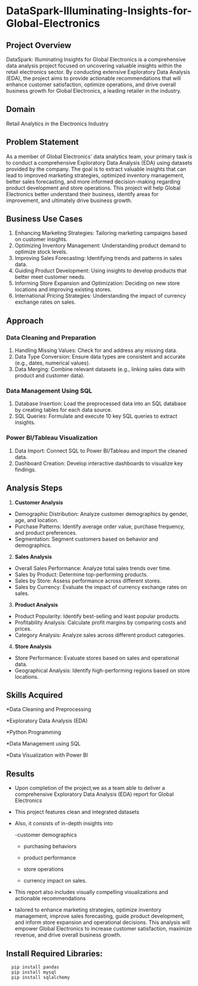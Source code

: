 # **DataSpark-Illuminating-Insights-for-Global-Electronics**

## **Project Overview**

DataSpark: Illuminating Insights for Global Electronics is a comprehensive data analysis project focused on uncovering valuable insights within the retail electronics sector. By conducting extensive Exploratory Data Analysis (EDA), the project aims to provide actionable recommendations that will enhance customer satisfaction, optimize operations, and drive overall business growth for Global Electronics, a leading retailer in the industry.


## **Domain**

Retail Analytics in the Electronics Industry

## **Problem Statement**

As a member of Global Electronics' data analytics team, your primary task is to conduct a comprehensive Exploratory Data Analysis (EDA) using datasets provided by the company. The goal is to extract valuable insights that can lead to improved marketing strategies, optimized inventory management, better sales forecasting, and more informed decision-making regarding product development and store operations. This project will help Global Electronics better understand their business, identify areas for improvement, and ultimately drive business growth.

## **Business Use Cases**
1. Enhancing Marketing Strategies: Tailoring marketing campaigns based on customer insights.
2. Optimizing Inventory Management: Understanding product demand to optimize stock levels.
3. Improving Sales Forecasting: Identifying trends and patterns in sales data.
4. Guiding Product Development: Using insights to develop products that better meet customer needs.
5. Informing Store Expansion and Optimization: Deciding on new store locations and improving existing stores.
6. International Pricing Strategies: Understanding the impact of currency exchange rates on sales.

## **Approach**
### **Data Cleaning and Preparation**
1. Handling Missing Values: Check for and address any missing data.
2. Data Type Conversion: Ensure data types are consistent and accurate (e.g., dates, numerical values).
3. Data Merging: Combine relevant datasets (e.g., linking sales data with product and customer data).
 
### **Data Management Using SQL**

1. Database Insertion: Load the preprocessed data into an SQL database by creating tables for each data source.
2. SQL Queries: Formulate and execute 10 key SQL queries to extract insights.

### **Power BI/Tableau Visualization**

1. Data Import: Connect SQL to Power BI/Tableau and import the cleaned data.
2. Dashboard Creation: Develop interactive dashboards to visualize key findings.

## **Analysis Steps**
1. **Customer Analysis**
- Demographic Distribution: Analyze customer demographics by gender, age, and location.
- Purchase Patterns: Identify average order value, purchase frequency, and product preferences.
- Segmentation: Segment customers based on behavior and demographics.
2. **Sales Analysis**
- Overall Sales Performance: Analyze total sales trends over time.
- Sales by Product: Determine top-performing products.
- Sales by Store: Assess performance across different stores.
- Sales by Currency: Evaluate the impact of currency exchange rates on sales.
3. **Product Analysis**
- Product Popularity: Identify best-selling and least popular products.
- Profitability Analysis: Calculate profit margins by comparing costs and prices.
- Category Analysis: Analyze sales across different product categories.
4. **Store Analysis**
- Store Performance: Evaluate stores based on sales and operational data.
- Geographical Analysis: Identify high-performing regions based on store locations.


## **Skills Acquired**

*Data Cleaning and Preprocessing

*Exploratory Data Analysis (EDA)

*Python Programming

*Data Management using SQL

*Data Visualization with Power BI

## **Results**

- Upon completion of the project,we as a team able to deliver a comprehensive Exploratory Data Analysis (EDA) report for Global Electronics

- This project features clean and integrated datasets

- Also, it consists of in-depth insights into 
 
     -customer demographics
     
     - purchasing behaviors
     
     - product performance
     
     - store operations
     
     - currency impact on sales.

- This report also includes visually compelling visualizations and actionable recommendations

- tailored to enhance marketing strategies, optimize inventory management, improve sales forecasting, guide product development, and inform store expansion and operational decisions. 
This analysis will empower Global Electronics to increase customer satisfaction, maximize revenue, and drive overall business growth.


## **Install Required Libraries:**

      pip install pandas
      pip install mysql
      pip install sqlalchemy 
      
      
